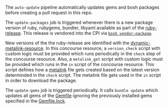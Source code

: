 The `auto-update` pipeline automatically updates gems and bosh packages before creating a pull request in this repo.

The `update-packages` job is triggered whenever there is a new package version of ruby, rubygems, bundler, libyaml available as part of the [ruby-release](https://github.com/bosh-packages/ruby-release). This release is vendored into the CPI via [`bosh vendor-package`](https://bosh.io/docs/package-vendoring).

New versions of the the ruby-release are identified with the [dynamic-metalink-resource](https://github.com/dpb587/dynamic-metalink-resource). In this concourse resource, a `version_check` script with custom logic must be provided which runs periodically in the `check` step of the concourse resource. Also,  a `metalink_get` script with custom logic must be provided which runs in the `in` script of the concourse resource. This script defines how a [metalink](https://tools.ietf.org/html/rfc5854) file gets created based on the latest version determinded in the `check` script.
The metalink file gets used in the `in` script in order to download the package.

The `update-gems` job is triggered periodically. It calls `bundle update` which updates all gems of the [Gemfile](https://github.com/cloudfoundry/bosh-openstack-cpi-release/blob/master/src/bosh_openstack_cpi/Gemfile) ignoring the previously installed gems specified in the [Gemfile.lock](https://github.com/cloudfoundry/bosh-openstack-cpi-release/blob/master/src/bosh_openstack_cpi/Gemfile.lock).
